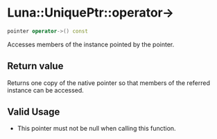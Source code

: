 # Luna::UniquePtr::operator->

```c++
pointer operator->() const
```

Accesses members of the instance pointed by the pointer. 



## Return value
Returns one copy of the native pointer so that members of the referred instance can be accessed. 

## Valid Usage
* This pointer must not be null when calling this function. 

